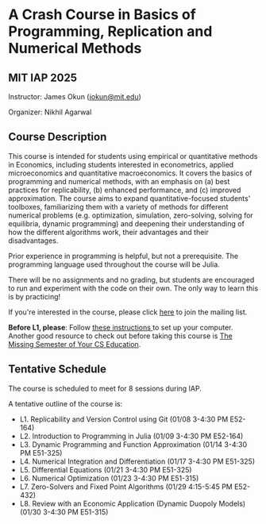 # A Crash Course in Basics of Programming, Replication and Numerical Methods
## MIT IAP 2025

Instructor: James Okun (jokun@mit.edu)

Organizer: Nikhil Agarwal

## Course Description
This course is intended for students using empirical or quantitative methods in Economics, including students interested in econometrics, applied microeconomics and quantitative macroeconomics. It covers the basics of programming and numerical methods, with an emphasis on (a) best practices for replicability, (b) enhanced performance, and (c) improved approximation. The course aims to expand quantitative-focused students' toolboxes, familiarizing them with a variety of methods for different numerical problems (e.g. optimization, simulation, zero-solving, solving for equilibria, dynamic programming) and deepening their understanding of how the different algorithms work, their advantages and their disadvantages.

Prior experience in programming is helpful, but not a prerequisite. The programming language used throughout the course will be Julia.

There will be no assignments and no grading, but students are encouraged to run and experiment with the code on their own. The only way to learn this is by practicing!

If you're interested in the course, please click [here](https://groups.mit.edu/webmoira/list/iap-coding-2025) to join the mailing list.

**Before L1, please**: Follow [these instructions ](https://www.dropbox.com/scl/fi/1sk9pcel7cfhlrqj3bket/IAP_data_coding_prel_steps.pdf?rlkey=zrs6mjpxure5cms74d9b2dlsj&e=1&dl=0) to set up your computer. Another good resource to check out before taking this course is [The Missing Semester of Your CS Education](https://missing.csail.mit.edu/).

## Tentative Schedule
The course is scheduled to meet for 8 sessions during IAP.

A tentative outline of the course is:

- L1. Replicability and Version Control using Git (01/08 3-4:30 PM E52-164)
- L2. Introduction to Programming in Julia (01/09 3-4:30 PM E52-164)
- L3. Dynamic Programming and Function Approximation (01/14 3-4:30 PM E51-325)
- L4. Numerical Integration and Differentiation (01/17 3-4:30 PM E51-325)
- L5. Differential Equations (01/21 3-4:30 PM E51-325)
- L6. Numerical Optimization (01/23 3-4:30 PM E51-315)
- L7. Zero-Solvers and Fixed Point Algorithms (01/29 4:15-5:45 PM E52-432)
- L8. Review with an Economic Application (Dynamic Duopoly Models) (01/30 3-4:30 PM E51-315)
